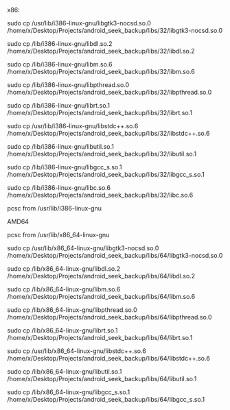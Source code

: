 x86:


sudo cp /usr/lib/i386-linux-gnu/libgtk3-nocsd.so.0 /home/x/Desktop/Projects/android_seek_backup/libs/32/libgtk3-nocsd.so.0

sudo cp /lib/i386-linux-gnu/libdl.so.2 /home/x/Desktop/Projects/android_seek_backup/libs/32/libdl.so.2

sudo cp /lib/i386-linux-gnu/libm.so.6 /home/x/Desktop/Projects/android_seek_backup/libs/32/libm.so.6

sudo cp /lib/i386-linux-gnu/libpthread.so.0 /home/x/Desktop/Projects/android_seek_backup/libs/32/libpthread.so.0

sudo cp  /lib/i386-linux-gnu/librt.so.1 /home/x/Desktop/Projects/android_seek_backup/libs/32/librt.so.1

sudo cp  /usr/lib/i386-linux-gnu/libstdc++.so.6 /home/x/Desktop/Projects/android_seek_backup/libs/32/libstdc++.so.6

sudo cp  /lib/i386-linux-gnu/libutil.so.1 /home/x/Desktop/Projects/android_seek_backup/libs/32/libutil.so.1


sudo cp  /lib/i386-linux-gnu/libgcc_s.so.1 /home/x/Desktop/Projects/android_seek_backup/libs/32/libgcc_s.so.1

sudo cp  /lib/i386-linux-gnu/libc.so.6 /home/x/Desktop/Projects/android_seek_backup/libs/32/libc.so.6

pcsc from /usr/lib/i386-linux-gnu


AMD64

pcsc from /usr/lib/x86_64-linux-gnu

sudo cp /usr/lib/x86_64-linux-gnu/libgtk3-nocsd.so.0 /home/x/Desktop/Projects/android_seek_backup/libs/64/libgtk3-nocsd.so.0

sudo cp /lib/x86_64-linux-gnu/libdl.so.2 /home/x/Desktop/Projects/android_seek_backup/libs/64/libdl.so.2

sudo cp /lib/x86_64-linux-gnu/libm.so.6 /home/x/Desktop/Projects/android_seek_backup/libs/64/libm.so.6

sudo cp /lib/x86_64-linux-gnu/libpthread.so.0 /home/x/Desktop/Projects/android_seek_backup/libs/64/libpthread.so.0

sudo cp /lib/x86_64-linux-gnu/librt.so.1 /home/x/Desktop/Projects/android_seek_backup/libs/64/librt.so.1

sudo cp /usr/lib/x86_64-linux-gnu/libstdc++.so.6 /home/x/Desktop/Projects/android_seek_backup/libs/64/libstdc++.so.6 

sudo cp /lib/x86_64-linux-gnu/libutil.so.1 /home/x/Desktop/Projects/android_seek_backup/libs/64/libutil.so.1 

sudo cp /lib/x86_64-linux-gnu/libgcc_s.so.1 /home/x/Desktop/Projects/android_seek_backup/libs/64/libgcc_s.so.1 







